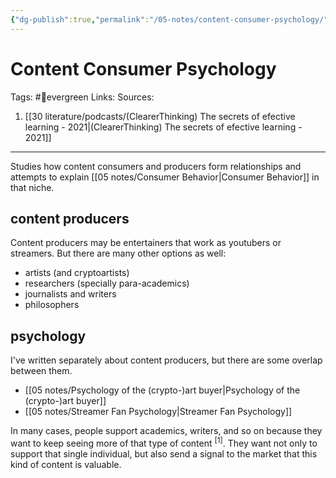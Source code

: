```yaml
---
{"dg-publish":true,"permalink":"/05-notes/content-consumer-psychology/","dgHomeLink":true,"dgPassFrontmatter":false}
---
```



# Content Consumer Psychology
Tags: #🌲evergreen 
Links: 
Sources: 
1. [[30 literature/podcasts/(ClearerThinking) The secrets of efective learning - 2021|(ClearerThinking) The secrets of efective learning - 2021]]
---
Studies how content consumers and producers form relationships and attempts to explain [[05 notes/Consumer Behavior|Consumer Behavior]] in that niche.

## content producers
Content producers may be entertainers that work as youtubers or streamers. But there are many other options as well:
- artists (and cryptoartists)
- researchers (specially para-academics)
- journalists and writers
- philosophers

## psychology
I've written separately about content producers, but there are some overlap between them.

- [[05 notes/Psychology of the (crypto-)art buyer|Psychology of the (crypto-)art buyer]]
- [[05 notes/Streamer Fan Psychology|Streamer Fan Psychology]]

In many cases, people support academics, writers, and so on because they want to keep seeing more of that type of content <sup>[1]</sup>. They want not only to support that single individual, but also send a signal to the market that this kind of content is valuable.